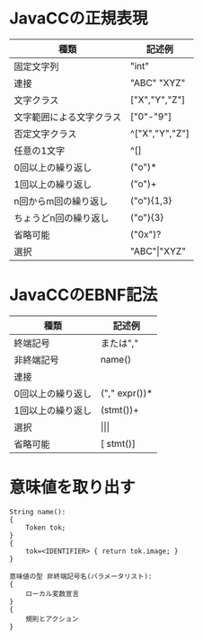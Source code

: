 # JavaCCの正規表現

種類|記述例
--|--
固定文字列|"int"
連接|"ABC" "XYZ"
文字クラス|["X","Y","Z"]
文字範囲による文字クラス|["0"-"9"]
否定文字クラス|^["X","Y","Z"]
任意の1文字|^[]
0回以上の繰り返し|("o")*
1回以上の繰り返し|("o")+
n回からm回の繰り返し|("o"){1,3}
ちょうどn回の繰り返し|("o"){3}
省略可能|("0x")?
選択|"ABC"&#x7C;"XYZ"


# JavaCCのEBNF記法

種類|記述例
--|--
終端記号|<IDENTIFIER>または","
非終端記号|name()
連接|<UNSIGNED> <LONG>
0回以上の繰り返し|("," expr())*
1回以上の繰り返し|(stmt())+
選択|<CHAR> &#x7C;<SHORT>&#x7C;<INT>&#x7C;<LONG>
省略可能|[<ELSE> stmt()]


# 意味値を取り出す

```
String name():
{
    Token tok;
}
{
    tok=<IDENTIFIER> { return tok.image; }
}
```

```
意味値の型 非終端記号名(パラメータリスト):
{
    ローカル変数宣言
}
{
    規則とアクション
}
```
